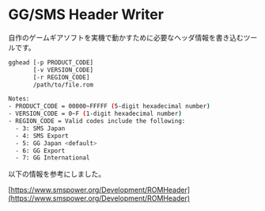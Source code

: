 # GG/SMS Header Writer

自作のゲームギアソフトを実機で動かすために必要なヘッダ情報を書き込むツールです。


```bash
gghead [-p PRODUCT_CODE]
       [-v VERSION_CODE]
       [-r REGION_CODE]
       /path/to/file.rom

Notes:
- PRODUCT_CODE = 00000~FFFFF (5-digit hexadecimal number)
- VERSION_CODE = 0~F (1-digit hexadecimal number)
- REGION_CODE = Valid codes include the following:
  - 3: SMS Japan
  - 4: SMS Export
  - 5: GG Japan <default>
  - 6: GG Export
  - 7: GG International
```

以下の情報を参考にしました。

[https://www.smspower.org/Development/ROMHeader](https://www.smspower.org/Development/ROMHeader)

